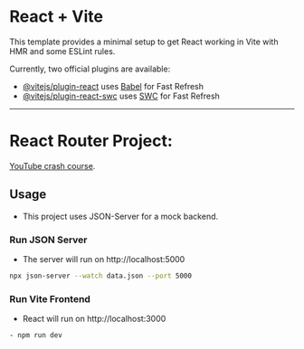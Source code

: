 # React + Vite

This template provides a minimal setup to get React working in Vite with HMR and some ESLint rules.

Currently, two official plugins are available:

- [@vitejs/plugin-react](https://github.com/vitejs/vite-plugin-react/blob/main/packages/plugin-react/README.md) uses [Babel](https://babeljs.io/) for Fast Refresh
- [@vitejs/plugin-react-swc](https://github.com/vitejs/vite-plugin-react-swc) uses [SWC](https://swc.rs/) for Fast Refresh


------------------------------------------------------------
# React Router Project:

[YouTube crash course](https://www.youtube.com/watch?v=943D7U74_sQ&t=1043s).


## Usage

- This project uses JSON-Server for a mock backend.

### Run JSON Server

- The server will run on http://localhost:5000

```bash
npx json-server --watch data.json --port 5000
```


### Run Vite Frontend

- React will run on http://localhost:3000

```bash
- npm run dev
```